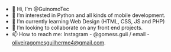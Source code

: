 - 👋 Hi, I’m @GuinomoTec
- 👀 I’m interested in Python and all kinds of mobile development.
- 🌱 I’m currently learning Web Design (HTML, CSS, JS and PHP)
- 💞️ I’m looking to collaborate on any front end projects.
- 📫 How to reach me: Instagram - @gomess.guii / email - oliveiragomesguilherme4@gmail.com.

<!---
GuinomoTec/GuinomoTec is a ✨ special ✨ repository because its `README.md` (this file) appears on your GitHub profile.
You can click the Preview link to take a look at your changes.
--->
